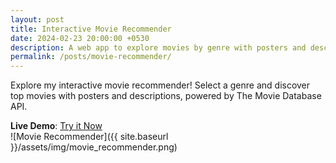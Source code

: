```yaml
---
layout: post
title: Interactive Movie Recommender
date: 2024-02-23 20:00:00 +0530
description: A web app to explore movies by genre with posters and descriptions, powered by The Movie Database API.
permalink: /posts/movie-recommender/
---
```


Explore my interactive movie recommender! Select a genre and discover top movies with posters and descriptions, powered by The Movie Database API.

**Live Demo**: [Try it Now](/projects/movie-recommender/)  
![Movie Recommender]({{ site.baseurl }}/assets/img/movie_recommender.png)